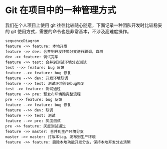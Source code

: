 # Git 在项目中的一种管理方式

我们在个人项目上使用 git 往往比较随心随意，下面记录一种团队开发时比较稳妥的 git 使用方式，需要的命令也是非常基本，不涉及高难度操作。


```mermaid
sequenceDiagram
feature ->> feature: 本地开发
feature ->> dev: 合并到开发环境分支进行联调，自测
dev ->> feature: 调试完毕
feature ->> test: 合并到测试环境分支测试
test -->> feature: bug 反馈
feature -->> feature: bug 修复
feature -->> dev: 开发环境联调
feature -->> test: 测试环境验证bug修复
test ->> feature: 测试通过
feature ->> pre: 预发布环境跑完整流程
pre -->> feature: bug 反馈
feature -->> feature: bug 修复
feature -->> dev: 联调
feature -->> test: 测试
feature -->> pre: 灰度测试
pre ->> feature: 灰度测试通过
feature ->> master: 合并到生产环境分支
master ->> master: 打版本tag，发布到生产环境
feature ->> feature: 删除本地功能开发分支，保持本地开发分支清晰
```

